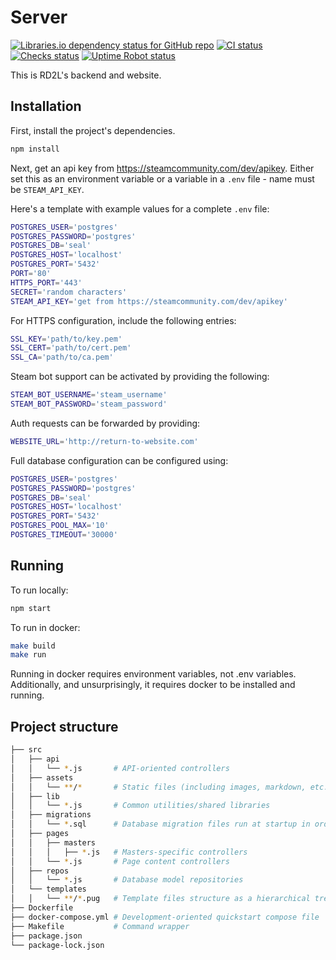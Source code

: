 # Server

[![Libraries.io dependency status for GitHub repo](https://img.shields.io/librariesio/github/hardytool/server?logo=npm&logoColor=FFFFFF)](https://libraries.io/github/hardytool/server/dependencies)
[![CI status](https://img.shields.io/github/actions/workflow/status/hardytool/server/node.js.yml?logo=github)](https://github.com/hardytool/server/actions/workflows/node.js.yml?query=branch%3Atrunk "View this project's CI run history")
[![Checks status](https://img.shields.io/github/checks-status/hardytool/server/trunk?logo=railway&label=deploy)](https://github.com/hardytool/server/commit/trunk)
[![Uptime Robot status](https://img.shields.io/uptimerobot/status/m787441842-04cf73902b7c489f45837dd0?logo=railway)](https://stats.uptimerobot.com/4zOmnCzkKJ)

This is RD2L's backend and website.

## Installation

First, install the project's dependencies.
```sh
npm install
```

Next, get an api key from https://steamcommunity.com/dev/apikey. Either set this
as an environment variable or a variable in a `.env` file - name must be
`STEAM_API_KEY`.

Here's a template with example values for a complete `.env` file:
```bash
POSTGRES_USER='postgres'
POSTGRES_PASSWORD='postgres'
POSTGRES_DB='seal'
POSTGRES_HOST='localhost'
POSTGRES_PORT='5432'
PORT='80'
HTTPS_PORT='443'
SECRET='random characters'
STEAM_API_KEY='get from https://steamcommunity.com/dev/apikey'
```

For HTTPS configuration, include the following entries:
```bash
SSL_KEY='path/to/key.pem'
SSL_CERT='path/to/cert.pem'
SSL_CA='path/to/ca.pem'
```

Steam bot support can be activated by providing the following:
```bash
STEAM_BOT_USERNAME='steam_username'
STEAM_BOT_PASSWORD='steam_password'
```

Auth requests can be forwarded by providing:
```bash
WEBSITE_URL='http://return-to-website.com'
```

Full database configuration can be configured using:
```bash
POSTGRES_USER='postgres'
POSTGRES_PASSWORD='postgres'
POSTGRES_DB='seal'
POSTGRES_HOST='localhost'
POSTGRES_PORT='5432'
POSTGRES_POOL_MAX='10'
POSTGRES_TIMEOUT='30000'
```

## Running

To run locally:
```sh
npm start
```

To run in docker:
```sh
make build
make run
```

Running in docker requires environment variables, not .env variables.
Additionally, and unsurprisingly, it requires docker to be installed and
running.

## Project structure
```bash
├── src
│   ├── api
│   │   └── *.js       # API-oriented controllers
│   ├── assets
│   │   └── **/*       # Static files (including images, markdown, etc.)
│   ├── lib
│   │   └── *.js       # Common utilities/shared libraries
│   ├── migrations
│   │   └── *.sql      # Database migration files run at startup in order starting from 001.sql
│   ├── pages
│   │   ├── masters
│   │   │   ├── *.js   # Masters-specific controllers
│   │   └── *.js       # Page content controllers
│   ├── repos
│   │   └── *.js       # Database model repositories
│   └── templates
│   │   └── **/*.pug   # Template files structure as a hierarchical tree
├── Dockerfile
├── docker-compose.yml # Development-oriented quickstart compose file
├── Makefile           # Command wrapper
├── package.json
└── package-lock.json
```
